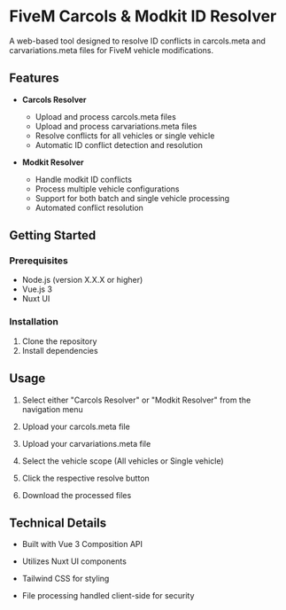 # FiveM Carcols & Modkit ID Resolver

A web-based tool designed to resolve ID conflicts in carcols.meta and carvariations.meta files for FiveM vehicle modifications.

## Features

- **Carcols Resolver**
  - Upload and process carcols.meta files
  - Upload and process carvariations.meta files
  - Resolve conflicts for all vehicles or single vehicle
  - Automatic ID conflict detection and resolution

- **Modkit Resolver**
  - Handle modkit ID conflicts
  - Process multiple vehicle configurations
  - Support for both batch and single vehicle processing
  - Automated conflict resolution

## Getting Started

### Prerequisites

- Node.js (version X.X.X or higher)
- Vue.js 3
- Nuxt UI

### Installation

1. Clone the repository 
2. Install dependencies

## Usage
1. Select either "Carcols Resolver" or "Modkit Resolver" from the navigation menu

2. Upload your carcols.meta file
  
3. Upload your carvariations.meta file
  
4. Select the vehicle scope (All vehicles or Single vehicle)
  
5. Click the respective resolve button
  
6. Download the processed files

## Technical Details
- Built with Vue 3 Composition API

- Utilizes Nuxt UI components

- Tailwind CSS for styling

- File processing handled client-side for security
